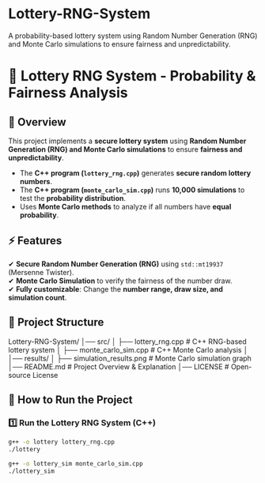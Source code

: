 # Lottery-RNG-System
A probability-based lottery system using Random Number Generation (RNG) and Monte Carlo simulations to ensure fairness and unpredictability.
# 🎰 Lottery RNG System - Probability & Fairness Analysis

## 📌 Overview
This project implements a **secure lottery system** using **Random Number Generation (RNG) and Monte Carlo simulations** to ensure **fairness and unpredictability**.

- The **C++ program (`lottery_rng.cpp`)** generates **secure random lottery numbers**.
- The **C++ program (`monte_carlo_sim.cpp`)** runs **10,000 simulations** to test the **probability distribution**.
- Uses **Monte Carlo methods** to analyze if all numbers have **equal probability**.

## ⚡ Features
✔ **Secure Random Number Generation (RNG)** using `std::mt19937` (Mersenne Twister).  
✔ **Monte Carlo Simulation** to verify the fairness of the number draw.  
✔ **Fully customizable**: Change the **number range, draw size, and simulation count**.  

## 📂 Project Structure
Lottery-RNG-System/
│── src/
│   ├── lottery_rng.cpp        # C++ RNG-based lottery system
│   ├── monte_carlo_sim.cpp    #  C++ Monte Carlo analysis
│   
│── results/
│   ├── simulation_results.png # Monte Carlo simulation graph
│── README.md                  # Project Overview & Explanation
│── LICENSE                    # Open-source License



## 🎲 How to Run the Project

### 1️⃣ **Run the Lottery RNG System (C++)**
```sh
g++ -o lottery lottery_rng.cpp
./lottery

g++ -o lottery_sim monte_carlo_sim.cpp
./lottery_sim




